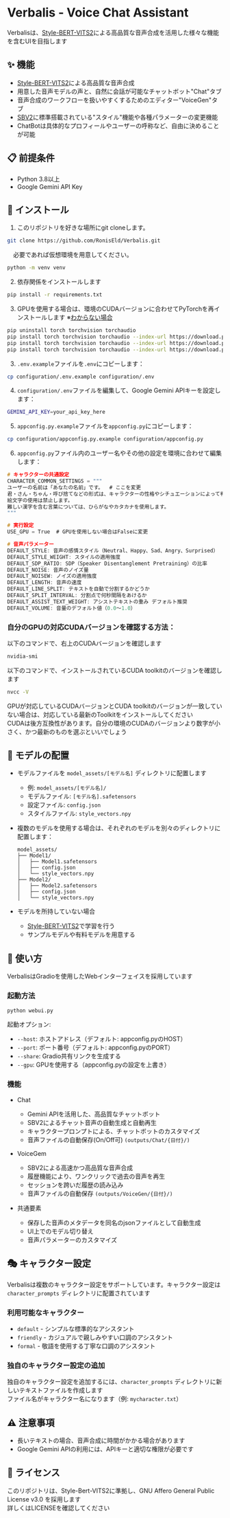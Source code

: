 # Verbalis - Voice Chat Assistant


Verbalisは、[Style-BERT-VITS2](https://github.com/litagin02/Style-Bert-VITS2)による高品質な音声合成を活用した様々な機能を含むUIを目指します

## ✨ 機能

- [Style-BERT-VITS2](https://github.com/litagin02/Style-Bert-VITS2)による高品質な音声合成
- 用意した音声モデルの声と、自然に会話が可能なチャットボット"Chat"タブ
- 音声合成のワークフローを扱いやすくするためのエディター"VoiceGen"タブ
- [SBV2](https://github.com/litagin02/Style-Bert-VITS2)に標準搭載されている"スタイル"機能や各種パラメーターの変更機能
- ChatBotは具体的なプロフィールやユーザーの呼称など、自由に決めることが可能

## 📋 前提条件

- Python 3.8以上
- Google Gemini API Key

## 🔧 インストール
1. このリポジトリを好きな場所にgit cloneします。
```bash
git clone https://github.com/RonisEld/Verbalis.git
```

&emsp;必要であれば仮想環境を用意してください。
```bash
python -m venv venv
```

2. 依存関係をインストールします
```bash
pip install -r requirements.txt
```

3. GPUを使用する場合は、環境のCUDAバージョンに合わせてPyTorchを再インストールします ※[わからない場合](#cuda)
```bash
pip uninstall torch torchvision torchaudio
pip install torch torchvision torchaudio --index-url https://download.pytorch.org/whl/cu118   # CUDA 11.8の場合  
pip install torch torchvision torchaudio --index-url https://download.pytorch.org/whl/cu124   # CUDA 12.4の場合  
pip install torch torchvision torchaudio --index-url https://download.pytorch.org/whl/cu126   # CUDA 12.6の場合  
```

3. `.env.example`ファイルを`.env`にコピーします：
```bash
cp configuration/.env.example configuration/.env
```

4. `configuration/.env`ファイルを編集して、Google Gemini APIキーを設定します：
```bash
GEMINI_API_KEY=your_api_key_here
```

5. `appconfig.py.example`ファイルを`appconfig.py`にコピーします：
```bash
cp configuration/appconfig.py.example configuration/appconfig.py
```

6. `appconfig.py`ファイル内のユーザー名やその他の設定を環境に合わせて編集します：
```c
# キャラクターの共通設定
CHARACTER_COMMON_SETTINGS = """
ユーザーの名前は「あなたの名前」です。  # ここを変更
君・さん・ちゃん・呼び捨てなどの形式は、キャラクターの性格やシチュエーションによって判断して下さい。
絵文字の使用は禁止します。
難しい漢字を含む言葉については、ひらがなやカタカナを使用します。
"""

# 実行設定
USE_GPU = True  # GPUを使用しない場合はFalseに変更

# 音声パラメーター
DEFAULT_STYLE: 音声の感情スタイル（Neutral、Happy、Sad、Angry、Surprised）
DEFAULT_STYLE_WEIGHT: スタイルの適用強度
DEFAULT_SDP_RATIO: SDP（Speaker Disentanglement Pretraining）の比率
DEFAULT_NOISE: 音声のノイズ量
DEFAULT_NOISEW: ノイズの適用強度
DEFAULT_LENGTH: 音声の速度
DEFAULT_LINE_SPLIT: テキストを自動で分割するかどうか
DEFAULT_SPLIT_INTERVAL: 分割点で何秒間隔をあけるか
DEFAULT_ASSIST_TEXT_WEIGHT: アシストテキストの重み デフォルト推奨
DEFAULT_VOLUME: 音量のデフォルト値（0.0〜1.0）
```
<a id="cuda"></a>
### 自分のGPUの対応CUDAバージョンを確認する方法：
以下のコマンドで、右上のCUDAバージョンを確認します
```bash
nvidia-smi
```
以下のコマンドで、インストールされているCUDA toolkitのバージョンを確認します
```bash
nvcc -V
```
GPUが対応しているCUDAバージョンとCUDA toolkitのバージョンが一致していない場合は、対応している最新のToolkitをインストールしてください <br>
CUDAは後方互換性があります。自分の環境のCUDAのバージョンより数字が小さく、かつ最新のものを選ぶといいでしょう

## 🎤 モデルの配置

- モデルファイルを `model_assets/[モデル名]` ディレクトリに配置します
   - 例: `model_assets/[モデル名]/`
   - モデルファイル: `[モデル名].safetensors`
   - 設定ファイル: `config.json`
   - スタイルファイル: `style_vectors.npy`

- 複数のモデルを使用する場合は、それぞれのモデルを別々のディレクトリに配置します：
   ```
   model_assets/
   ├── Model1/
   │   ├── Model1.safetensors
   │   ├── config.json
   │   └── style_vectors.npy
   ├── Model2/
   │   ├── Model2.safetensors
   │   ├── config.json
   │   └── style_vectors.npy
   ```

- モデルを所持していない場合
   -  [Style-BERT-VITS2](https://github.com/litagin02/Style-Bert-VITS2)で学習を行う
   -  サンプルモデルや有料モデルを用意する

## 🚀 使い方

VerbalisはGradioを使用したWebインターフェイスを採用しています

### 起動方法

```bash
python webui.py
```

起動オプション:
- `--host`: ホストアドレス（デフォルト: appconfig.pyのHOST）
- `--port`: ポート番号（デフォルト: appconfig.pyのPORT）
- `--share`: Gradio共有リンクを生成する
- `--gpu`: GPUを使用する（appconfig.pyの設定を上書き）

### 機能

- Chat
   - Gemini APIを活用した、高品質なチャットボット
   - SBV2によるチャット音声の自動生成と自動再生
   - キャラクタープロンプトによる、チャットボットのカスタマイズ
   - 音声ファイルの自動保存(On/Off可) `(outputs/Chat/{日付}/)`

- VoiceGem
   - SBV2による高速かつ高品質な音声合成
   - 履歴機能により、ワンクリックで過去の音声を再生
   - セッションを跨いだ履歴の読み込み
   - 音声ファイルの自動保存 `(outputs/VoiceGen/{日付}/)`

- 共通要素
   - 保存した音声のメタデータを同名のjsonファイルとして自動生成
   - UI上でのモデル切り替え
   - 音声パラメーターのカスタマイズ

## 🎭 キャラクター設定

Verbalisは複数のキャラクター設定をサポートしています。キャラクター設定は `character_prompts` ディレクトリに配置されています

### 利用可能なキャラクター

- `default` - シンプルな標準的なアシスタント
- `friendly` - カジュアルで親しみやすい口調のアシスタント
- `formal` - 敬語を使用する丁寧な口調のアシスタント

### 独自のキャラクター設定の追加

独自のキャラクター設定を追加するには、`character_prompts` ディレクトリに新しいテキストファイルを作成します <br>
ファイル名がキャラクター名になります（例: `mycharacter.txt`）

## ⚠️ 注意事項

- 長いテキストの場合、音声合成に時間がかかる場合があります
- Google Gemini APIの利用には、APIキーと適切な権限が必要です

## 📝 ライセンス
このリポジトリは、Style-Bert-VITS2に準拠し、GNU Affero General Public License v3.0 を採用します <br>
詳しくはLICENSEを確認してください


